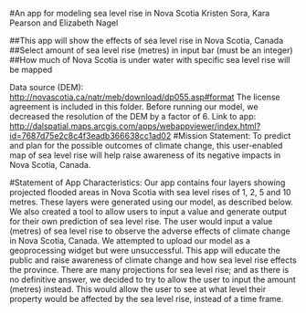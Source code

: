 #An app for modeling sea level rise in Nova Scotia
Kristen Sora, Kara Pearson and Elizabeth Nagel

##This app will show the effects of sea level rise in Nova Scotia, Canada
##Select amount of sea level rise (metres) in input bar (must be an integer)
##How much of Nova Scotia is under water with specific sea level rise will be mapped

Data source (DEM): http://novascotia.ca/natr/meb/download/dp055.asp#format
The license agreement is included in this folder. Before running our model, we decreased the resolution of the DEM by a factor of 6.
Link to app: http://dalspatial.maps.arcgis.com/apps/webappviewer/index.html?id=7687d75e2c8c4f3eadb366638cc1ad02
#Mission Statement:
To predict and plan for the possible outcomes of climate change, this user-enabled map of sea level rise will help raise awareness of its negative impacts in Nova Scotia, Canada.

#Statement of App Characteristics:
Our app contains four layers showing projected flooded areas in Nova Scotia with sea level rises of 1, 2, 5 and 10 metres. These layers were generated using our model, as described below.
We also created a tool to allow users to input a value and generate output for their own prediction of sea level rise. The user would  input a value (metres) of sea level rise to observe the adverse effects of climate change in Nova Scotia, Canada. We attempted to upload our model as a geoprocessing widget but were unsuccessful.
This app will educate the public and raise awareness of climate change and how sea level rise effects the province. There are many projections for sea level rise; and as there is no definitive answer, we decided to try to allow the user to input the amount (metres) instead. This would allow the user to see at what level their property would be affected by the sea level rise, instead of a time frame.

